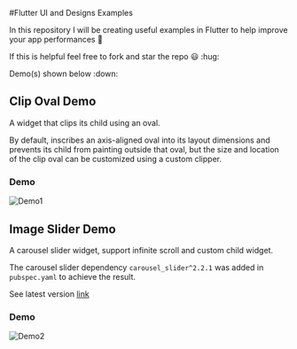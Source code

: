 #Flutter UI and Designs Examples 

In this repository I will be creating useful examples in Flutter to help improve your app performances :100:

If this is helpful feel free to fork and star the repo :smiley: :hug:

Demo(s) shown below :down:

## Clip Oval Demo

A widget that clips its child using an oval.

By default, inscribes an axis-aligned oval into its layout dimensions and prevents its child from painting outside that oval, but the size and location of the clip oval can be customized using a custom clipper.

### Demo

![Demo1](https://media.giphy.com/media/eLkENjgm2lGKwAxKe8/giphy.gif)

## Image Slider Demo 

A carousel slider widget, support infinite scroll and custom child widget.

The carousel slider dependency ```carousel_slider^2.2.1``` was added in ```pubspec.yaml``` to achieve the result.

See latest version [link](https://pub.dev/packages/carousel_slider/versions)

### Demo 

![Demo2](https://media0.giphy.com/media/kGWkHiyyOFsArQEJbD/giphy.gif)
